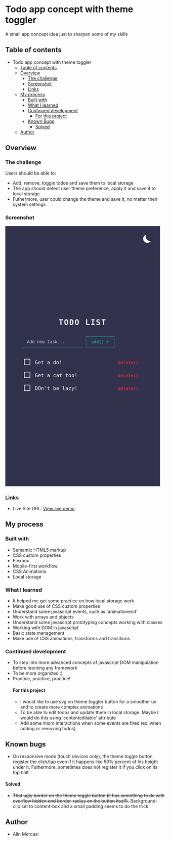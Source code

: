 # Todo app concept with theme toggler

A small app concept idea just to sharpen some of my skills

## Table of contents

- Todo app concept with theme toggler
  - [Table of contents](#table-of-contents)
  - [Overview](#overview)
    - [The challenge](#the-challenge)
    - [Screenshot](#screenshot)
    - [Links](#links)
  - [My process](#my-process)
    - [Built with](#built-with)
    - [What I learned](#what-i-learned)
    - [Continued development](#continued-development)
      - [For this project](#for-this-project)
    - [Known Bugs](#known-bugs)
      - [Solved](#solved)
  - [Author](#author)

## Overview

### The challenge

Users should be able to:

- Add, remove, toggle todos and save them to local storage
- The app should detect user theme preference, apply it and save it to local storage
- Futhermore, user could change the theme and save it, no matter their system settings

### Screenshot

!["./design/screenshot.png"](./design/screenshot.png)

### Links

- Live Site URL: [View live demo](https://alinmercasi.github.io/simple-javascript-todo-app-with-theme-switcher-/)

## My process

### Built with

- Semantic HTML5 markup
- CSS custom properties
- Flexbox
- Mobile-first workflow
- CSS Animations
- Local storage

### What I learned

- It helped me get some practice on how local storage work
- Make good use of CSS custom properties
- Understand some javascript events, such as 'animationend'
- Work with arrays and objects
- Understand some javascript prototyping concepts working with classes
- Working with DOM in javascript
- Basic state management
- Make use of CSS animations, transforms and transitions

### Continued development

- To step into more advanced concepts of javascript DOM manipulation before learning any framework
- To be more organized :)
- Practice, practice, practice!
  #### For this project
  - I would like to use svg on theme toggler button for a smoother ux and to create more complex animations
  - To be able to edit todos and update them in local storage. Maybe I would do this using 'contenteditable' attribute
  - Add some micro interactions when some events are fired (ex: when adding or removing todos)

## Known bugs

- On responsive mode (touch devices only), the theme toggle button register the click/tap even if it happens like 50% percent of his height under it. Futhermore, sometimes does not register it if you click on its top half.

#### Solved

- ~~That ugly border on the theme toggle button (it has something to do with overflow hidden ond border-radius on the button itself).~~ Background-clip set to content-box and a small padding seems to do the trick

## Author

- Alin Mercasi
